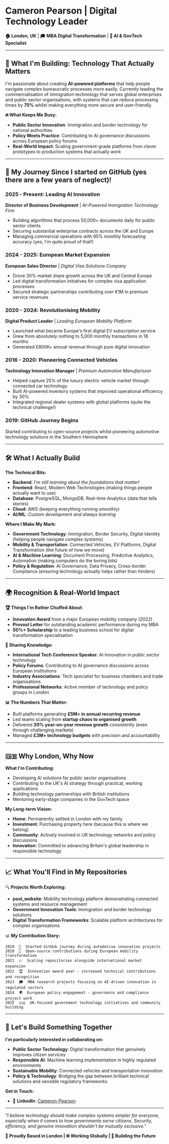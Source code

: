# Cameron Pearson | Digital Technology Leader

**🏠 London, UK** | **🎓 MBA Digital Transformation** | **🤖 AI & GovTech Specialist**

---

## 🎯 What I'm Building: Technology That Actually Matters

I'm passionate about creating **AI-powered platforms** that help people navigate complex bureaucratic processes more easily. Currently leading the commercialisation of immigration technology that serves global enterprises and public sector organisations, with systems that can reduce processing times by **75%** whilst making everything more secure and user-friendly.

**🔥 What Keeps Me Busy:**
- **Public Sector Innovation**: Immigration and border technology for national authorities
- **Policy Meets Practice**: Contributing to AI governance discussions across European policy forums
- **Real-World Impact**: Scaling government-grade platforms from clever prototypes to production systems that actually work

---

## 🚀 My Journey Since I started on GitHub (yes there are a few years of neglect)!

### **2025 - Present: Leading AI Innovation**
**Director of Business Development** | *AI-Powered Immigration Technology Firm*
- Building algorithms that process 50,000+ documents daily for public sector clients
- Securing substantial enterprise contracts across the UK and Europe
- Managing commercial operations with 95% monthly forecasting accuracy (yes, I'm quite proud of that!)

### **2024 - 2025: European Market Expansion**
**European Sales Director** | *Digital Visa Solutions Company*
- Drove 30% market share growth across the UK and Central Europe
- Led digital transformation initiatives for complex visa application processes
- Secured strategic partnerships contributing over €1M in premium service revenues

### **2020 - 2024: Revolutionising Mobility**
**Digital Product Leader** | *Leading European Mobility Platform*
- Launched what became Europe's first digital EV subscription service
- Grew from absolutely nothing to 5,000 monthly transactions in 18 months
- Generated £800K+ annual revenue through pure digital innovation

### **2016 - 2020: Pioneering Connected Vehicles**
**Technology Innovation Manager** | *Premium Automotive Manufacturer*
- Helped capture 25% of the luxury electric vehicle market through connected car technology
- Built AI-powered inventory systems that improved operational efficiency by 30%
- Integrated regional dealer systems with global platforms (quite the technical challenge!)

### **2019: GitHub Journey Begins** 
Started contributing to open-source projects whilst pioneering automotive technology solutions in the Southern Hemisphere

---

## 🛠️ What I Actually Build

**The Technical Bits:**
- **Backend**: _I'm still learning about the foundations that matter!_
- **Frontend**: React, Modern Web Technologies (making things people actually want to use)
- **Database**: PostgreSQL, MongoDB, Real-time Analytics (data that tells stories)
- **Cloud**: AWS (keeping everything running smoothly)
- **AI/ML**: _Custom development and always learning_

**Where I Make My Mark:**
- **Government Technology**: Immigration, Border Security, Digital Identity (helping people navigate complex systems)
- **Mobility & Transportation**: Connected Vehicles, EV Platforms, Digital Transformation (the future of how we move)
- **AI & Machine Learning**: Document Processing, Predictive Analytics, Automation (making computers do the boring bits)
- **Policy & Regulation**: AI Governance, Data Privacy, Cross-border Compliance (ensuring technology actually helps rather than hinders)

---

## 🌍 Recognition & Real-World Impact

**🏆 Things I'm Rather Chuffed About:**
- **Innovation Award** from a major European mobility company (2022)
- **Provost Letter** for outstanding academic performance during my MBA
- **50%+ Scholarship** to a leading business school for digital transformation specialisation

**🎤 Sharing Knowledge:**
- **International Tech Conference Speaker**: AI Innovation in public sector technology
- **Policy Forums**: Contributing to AI governance discussions across European institutions
- **Industry Associations**: Tech specialist for business chambers and trade organisations
- **Professional Networks**: Active member of technology and policy groups in London

**📊 The Numbers That Matter:**
- Built platforms generating **£5M+ in annual recurring revenue**
- Led teams scaling from **startup chaos to organised growth**
- Delivered **20% year-on-year revenue growth** consistently (even through challenging markets)
- Managed **£3M+ technology budgets** with precision and accountability

---

## 🇬🇧 Why London, Why Now

**What I'm Contributing:**
- Developing AI solutions for public sector organisations
- Contributing to the UK's AI strategy through practical, working applications
- Building technology partnerships with British institutions
- Mentoring early-stage companies in the GovTech space

**My Long-term Vision:**
- **Home**: Permanently settled in London with my family
- **Investment**: Purchasing property here (because this is where we belong)
- **Community**: Actively involved in UK technology networks and policy discussions
- **Innovation**: Committed to advancing Britain's global leadership in responsible technology

---

## 📈 What You'll Find in My Repositories

🔍 **Projects Worth Exploring:**
- **pool_website**: Mobility technology platform demonstrating connected systems and resource management
- **Government Innovation Tools**: Immigration and border technology solutions
- **Digital Transformation Frameworks**: Scalable platform architectures for complex organisations

📊 **My Contribution Story:**
```
2019  🌱  Started GitHub journey during automotive innovation projects
2020  🚀  Open-source contributions during European mobility transformation
2021  📈  Scaling repositories alongside international market expansion
2022  🏆  Innovation award year - increased technical contributions and recognition
2023  🎓  MBA research projects focusing on AI-driven innovation in regulated sectors
2024  🌍  European policy engagement - governance and compliance project work
2025  🇬🇧  UK-focused government technology initiatives and community building
```

---

## 🤝 Let's Build Something Together

**I'm particularly interested in collaborating on:**
- **Public Sector Technology**: Digital transformation that genuinely improves citizen services
- **Responsible AI**: Machine learning implementation in highly regulated environments
- **Sustainable Mobility**: Connected vehicles and transportation innovation
- **Policy & Technology**: Bridging the gap between brilliant technical solutions and sensible regulatory frameworks

**Get in Touch:**

- 🔗 **LinkedIn**: [Cameron-Pearson](https://www.linkedin.com/in/Cameron-Pearson/)

---

*"I believe technology should make complex systems simpler for everyone, especially when it comes to how governments serve citizens. Security, efficiency, and genuine innovation shouldn't be mutually exclusive."*

**📍 Proudly Based in London | 🌐 Working Globally | 🚀 Building the Future**
